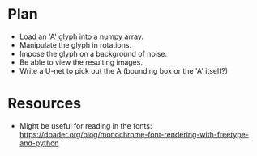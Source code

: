 # Plan
* Load an 'A' glyph into a numpy array.
* Manipulate the glyph in rotations.
* Impose the glyph on a background of noise.
* Be able to view the resulting images.
* Write a U-net to pick out the A (bounding box or the 'A' itself?)

# Resources
* Might be useful for reading in the fonts: https://dbader.org/blog/monochrome-font-rendering-with-freetype-and-python
